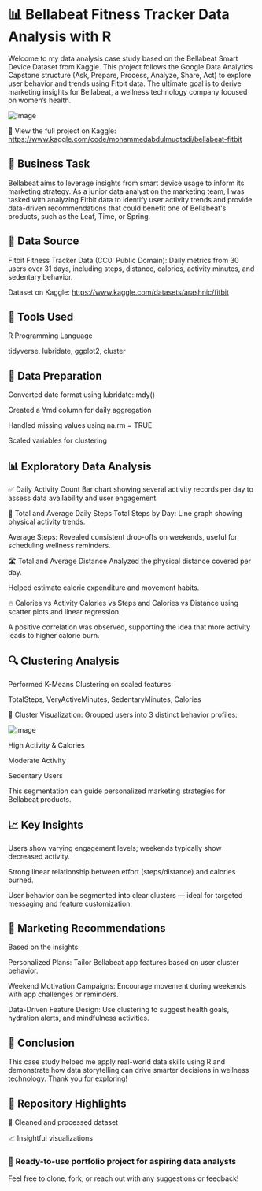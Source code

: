 #  📊 Bellabeat Fitness Tracker Data Analysis with R

Welcome to my data analysis case study based on the Bellabeat Smart Device Dataset from Kaggle. This project follows the Google Data Analytics Capstone structure (Ask, Prepare, Process, Analyze, Share, Act) to explore user behavior and trends using Fitbit data. The ultimate goal is to derive marketing insights for Bellabeat, a wellness technology company focused on women’s health.


![Image](https://github.com/user-attachments/assets/228bac97-9445-49d5-930a-d990965a01ff)

🔗 View the full project on Kaggle: https://www.kaggle.com/code/mohammedabdulmuqtadi/bellabeat-fitbit

## 🧠 Business Task
Bellabeat aims to leverage insights from smart device usage to inform its marketing strategy. As a junior data analyst on the marketing team, I was tasked with analyzing Fitbit data to identify user activity trends and provide data-driven recommendations that could benefit one of Bellabeat's products, such as the Leaf, Time, or Spring.


## 📁 Data Source
Fitbit Fitness Tracker Data (CC0: Public Domain): Daily metrics from 30 users over 31 days, including steps, distance, calories, activity minutes, and sedentary behavior.

Dataset on Kaggle: https://www.kaggle.com/datasets/arashnic/fitbit

## 🔧 Tools Used
R Programming Language

tidyverse, lubridate, ggplot2, cluster


## 🧹 Data Preparation
Converted date format using lubridate::mdy()

Created a Ymd column for daily aggregation

Handled missing values using na.rm = TRUE

Scaled variables for clustering

## 📊 Exploratory Data Analysis
✅ Daily Activity Count
Bar chart showing several activity records per day to assess data availability and user engagement.

👣 Total and Average Daily Steps
Total Steps by Day: Line graph showing physical activity trends.

Average Steps: Revealed consistent drop-offs on weekends, useful for scheduling wellness reminders.

🛣️ Total and Average Distance
Analyzed the physical distance covered per day.

Helped estimate caloric expenditure and movement habits.

🔥 Calories vs Activity
Calories vs Steps and Calories vs Distance using scatter plots and linear regression.

A positive correlation was observed, supporting the idea that more activity leads to higher calorie burn.

## 🔍 Clustering Analysis
Performed K-Means Clustering on scaled features:

TotalSteps, VeryActiveMinutes, SedentaryMinutes, Calories

🔹 Cluster Visualization: Grouped users into 3 distinct behavior profiles:

![image](https://github.com/user-attachments/assets/fd649c99-adab-4846-bedc-892ef5af8cc4)


High Activity & Calories

Moderate Activity

Sedentary Users

This segmentation can guide personalized marketing strategies for Bellabeat products.

## 📈 Key Insights
Users show varying engagement levels; weekends typically show decreased activity.

Strong linear relationship between effort (steps/distance) and calories burned.

User behavior can be segmented into clear clusters — ideal for targeted messaging and feature customization.

## 📢 Marketing Recommendations
Based on the insights:

Personalized Plans: Tailor Bellabeat app features based on user cluster behavior.

Weekend Motivation Campaigns: Encourage movement during weekends with app challenges or reminders.

Data-Driven Feature Design: Use clustering to suggest health goals, hydration alerts, and mindfulness activities.

## 🏁 Conclusion
This case study helped me apply real-world data skills using R and demonstrate how data storytelling can drive smarter decisions in wellness technology. Thank you for exploring!

## 📌 Repository Highlights
📂 Cleaned and processed dataset

📈 Insightful visualizations

### 📎 Ready-to-use portfolio project for aspiring data analysts

Feel free to clone, fork, or reach out with any suggestions or feedback!
